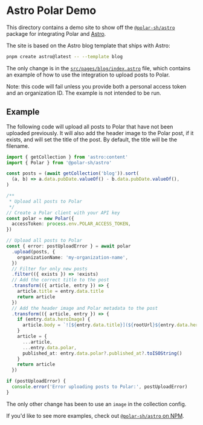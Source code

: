 # Astro Polar Demo

This directory contains a demo site to show off the
[`@polar-sh/astro`](https://npmjs.com/package/@polar-sh/astro) package for integrating
Polar and [Astro](https://astro.build).

The site is based on the Astro blog template that ships with Astro:

```bash
pnpm create astro@latest -- --template blog
```

The only change is in the [`src/pages/blog/index.astro`](./src/pages/blog/index.astro)
file, which contains an example of how to use the integration to upload posts to Polar.

Note: this code will fail unless you provide both a personal access token and an
organization ID. The example is not intended to be run.

## Example

The following code will upload all posts to Polar that have not been uploaded
previously. It will also add the header image to the Polar post, if it exists, and will
set the title of the post. By default, the title will be the filename.

```typescript
import { getCollection } from 'astro:content'
import { Polar } from '@polar-sh/astro'

const posts = (await getCollection('blog')).sort(
  (a, b) => a.data.pubDate.valueOf() - b.data.pubDate.valueOf(),
)

/**
 * Upload all posts to Polar
 */
// Create a Polar client with your API key
const polar = new Polar({
  accessToken: process.env.POLAR_ACCESS_TOKEN,
})

// Upload all posts to Polar
const { error: postUploadError } = await polar
  .upload(posts, {
    organizationName: 'my-organization-name',
  })
  // Filter for only new posts
  .filter(({ exists }) => !exists)
  // Add the correct title to the post
  .transform(({ article, entry }) => {
    article.title = entry.data.title
    return article
  })
  // Add the header image and Polar metadata to the post
  .transform(({ article, entry }) => {
    if (entry.data.heroImage) {
      article.body = `![${entry.data.title}](${rootUrl}${entry.data.heroImage.src})\n\n${article.body}`
    }
    article = {
      ...article,
      ...entry.data.polar,
      published_at: entry.data.polar?.published_at?.toISOString()
    }
    return article
  })

if (postUploadError) {
  console.error('Error uploading posts to Polar:', postUploadError)
}
```

The only other change has been to use an `image` in the collection config.

If you'd like to see more examples, check out
[`@polar-sh/astro` on NPM](https://npmjs.com/package/@polar-sh/astro).
